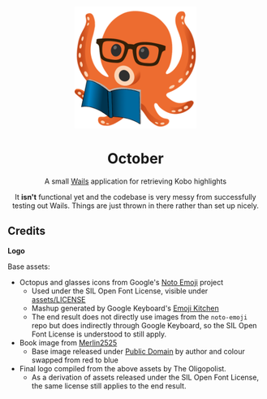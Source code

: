 <div align="center">
  <img alt="October logo" src="appicon.png" height="240" />

  <br>

  <h1>October</h1>
  A small <a href="https://github.com/wailsapp/wails">Wails</a> application for retrieving Kobo highlights

  It **isn't** functional yet and the codebase is very messy from successfully testing out Wails. Things are just thrown in there rather than set up nicely.
</div>

## Credits

**Logo**

Base assets:

- Octopus and glasses icons from Google's [Noto Emoji](https://github.com/googlefonts/noto-emoji/) project
  - Used under the SIL Open Font License, visible under [assets/LICENSE](assets/LICENSE)
  - Mashup generated by Google Keyboard's [Emoji Kitchen](https://blog.google/products/android/emoji-kitchen-new-mashups-mixing-experience/)
  - The end result does not directly use images from the `noto-emoji` repo but does indirectly through Google Keyboard, so the SIL Open Font License is understood to still apply.
- Book image from [Merlin2525](http://www.freestockphotos.biz/stockphoto/14305)
  - Base image released under [Public Domain](https://creativecommons.org/publicdomain/zero/1.0/) by author and colour swapped from red to blue
- Final logo compiled from the above assets by The Oligopolist.
  - As a derivation of assets released under the SIL Open Font License, the same license still applies to the end result.
